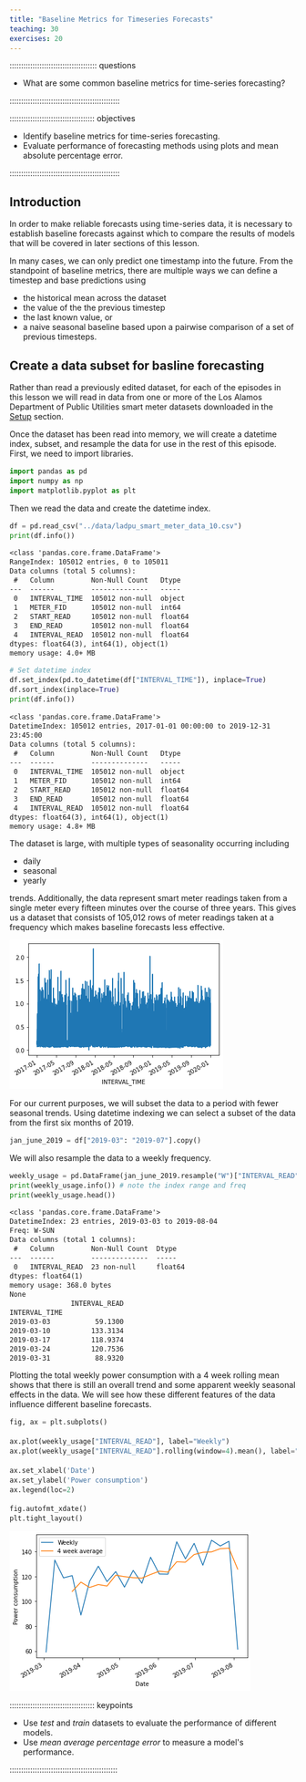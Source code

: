 ```yaml
---
title: "Baseline Metrics for Timeseries Forecasts"
teaching: 30
exercises: 20
---
```


:::::::::::::::::::::::::::::::::::::: questions 

- What are some common baseline metrics for time-series forecasting?

::::::::::::::::::::::::::::::::::::::::::::::::

::::::::::::::::::::::::::::::::::::: objectives

- Identify baseline metrics for time-series forecasting.
- Evaluate performance of forecasting methods using plots and mean absolute
percentage error.

::::::::::::::::::::::::::::::::::::::::::::::::

## Introduction

In order to make reliable forecasts using time-series data, it is 
necessary to establish baseline forecasts against which to compare the
results of models that will be covered in later sections of this lesson.

In many cases, we can only predict one timestamp into the future. From the
standpoint of baseline metrics, there are multiple ways we can define a
timestep and base predictions using

- the historical mean across the dataset
- the value of the the previous timestep
- the last known value, or
- a naive seasonal baseline based upon a pairwise comparison of a set of 
previous timesteps.

## Create a data subset for basline forecasting

Rather than read a previously edited dataset, for each of the episodes in this
lesson we will read in data from one or more of the Los Alamos Department of
Public Utilities smart meter datasets downloaded in the 
[Setup]("https://carpentries-incubator.github.io/python-modeling-power-consumption/index.html")
 section. 
 
 Once the dataset has been read into memory, we will create a datetime index,
 subset, and resample the data for use in the rest of this episode.
 First, we need to import libraries.
 
 ```python
import pandas as pd
import numpy as np
import matplotlib.pyplot as plt
 ```
 
 Then we read the data and create the datetime index.
 
```python
df = pd.read_csv("../data/ladpu_smart_meter_data_10.csv")
print(df.info())
```

```output
<class 'pandas.core.frame.DataFrame'>
RangeIndex: 105012 entries, 0 to 105011
Data columns (total 5 columns):
 #   Column         Non-Null Count   Dtype  
---  ------         --------------   -----  
 0   INTERVAL_TIME  105012 non-null  object 
 1   METER_FID      105012 non-null  int64  
 2   START_READ     105012 non-null  float64
 3   END_READ       105012 non-null  float64
 4   INTERVAL_READ  105012 non-null  float64
dtypes: float64(3), int64(1), object(1)
memory usage: 4.0+ MB
```

```python
# Set datetime index
df.set_index(pd.to_datetime(df["INTERVAL_TIME"]), inplace=True)
df.sort_index(inplace=True)
print(df.info())
```
```output
<class 'pandas.core.frame.DataFrame'>
DatetimeIndex: 105012 entries, 2017-01-01 00:00:00 to 2019-12-31 23:45:00
Data columns (total 5 columns):
 #   Column         Non-Null Count   Dtype  
---  ------         --------------   -----  
 0   INTERVAL_TIME  105012 non-null  object 
 1   METER_FID      105012 non-null  int64  
 2   START_READ     105012 non-null  float64
 3   END_READ       105012 non-null  float64
 4   INTERVAL_READ  105012 non-null  float64
dtypes: float64(3), int64(1), object(1)
memory usage: 4.8+ MB
```

The dataset is large, with multiple types of seasonality occurring
including

- daily
- seasonal
- yearly

trends. Additionally, the data represent smart meter readings taken from a
single meter every fifteen minutes over the course of three years. This gives
us a dataset that consists of 105,012 rows of meter readings taken at a 
frequency which makes baseline forecasts less effective.

![Plot of readings from a single meter, 2017-2019](./fig/ep2_fig1_plot_all.png)

For our current purposes, we will subset the data to a period with fewer
seasonal trends. Using datetime indexing we can select a subset of the data
from the first six months of 2019.

```python
jan_june_2019 = df["2019-03": "2019-07"].copy()
```

We will also resample the data to a weekly frequency.

```python
weekly_usage = pd.DataFrame(jan_june_2019.resample("W")["INTERVAL_READ"].sum())
print(weekly_usage.info()) # note the index range and freq
print(weekly_usage.head())
```
```output
<class 'pandas.core.frame.DataFrame'>
DatetimeIndex: 23 entries, 2019-03-03 to 2019-08-04
Freq: W-SUN
Data columns (total 1 columns):
 #   Column         Non-Null Count  Dtype  
---  ------         --------------  -----  
 0   INTERVAL_READ  23 non-null     float64
dtypes: float64(1)
memory usage: 368.0 bytes
None
               INTERVAL_READ
INTERVAL_TIME               
2019-03-03           59.1300
2019-03-10          133.3134
2019-03-17          118.9374
2019-03-24          120.7536
2019-03-31           88.9320
```

Plotting the total weekly power consumption with a 4 week rolling mean
shows that there is still an overall trend and some apparent weekly seasonal
effects in the data. We will see how these different features of the data
influence different baseline forecasts.

```python
fig, ax = plt.subplots()

ax.plot(weekly_usage["INTERVAL_READ"], label="Weekly")
ax.plot(weekly_usage["INTERVAL_READ"].rolling(window=4).mean(), label="4 week average")

ax.set_xlabel('Date')
ax.set_ylabel('Power consumption')
ax.legend(loc=2)

fig.autofmt_xdate()
plt.tight_layout()
```

![Plot of weekly readings from a single meter, 2019](./fig/ep2_fig2_plot_weekly.png)


::::::::::::::::::::::::::::::::::::: keypoints

- Use *test* and *train* datasets to evaluate the performance of different
models.
- Use *mean average percentage error* to measure a model's performance.

:::::::::::::::::::::::::::::::::::::::::::::::

